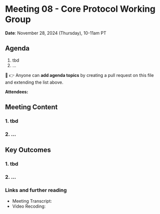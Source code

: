 # Meeting 08 - Core Protocol Working Group

**Date**: November 28, 2024 (Thursday), 10-11am PT

## Agenda
1. tbd
2. ...


:pencil: :point_right: Anyone can **add agenda topics** by creating a pull request on this file and extending the list above.


**Attendees:**

## Meeting Content

### 1. tbd
### 2. ...

## Key Outcomes

### 1. tbd
### 2. ...

### Links and further reading
- Meeting Transcript: [<file name>](./yyyy-mm-dd_transcript.md)
- Video Recoding: [<file name>](https://drive.google.com/drive/u/0/folders/1WMECJSa-ySSNvcuPFhFn8d7m8dAXL6b7)
